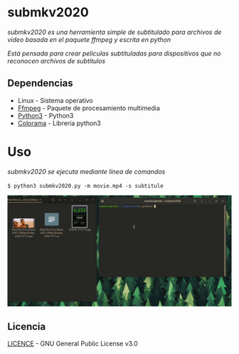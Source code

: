 # submkv2020

_submkv2020 es una herramienta simple de subtitulado para archivos de video basada en el paquete ffmpeg y escrita en python_

_Está pensada para crear peliculas subtituladas para dispositivos que no reconocen archivos de subtitulos_

## Dependencias

* Linux - Sistema operativo
* [Ffmpeg](https://github.com/FFmpeg/FFmpeg) - Paquete de procesamiento multimedia
* [Python3](https://www.python.org/) - Python3
* [Colorama](https://github.com/tartley/colorama) - Librería python3

# Uso
_submkv2020 se ejecuta mediante linea de comandos_

`$ python3 submkv2020.py -m movie.mp4 -s subtitule`

![demo](demo/demo.gif)

## Licencia
[LICENCE](docs/LICENCE) - GNU General Public License v3.0 
